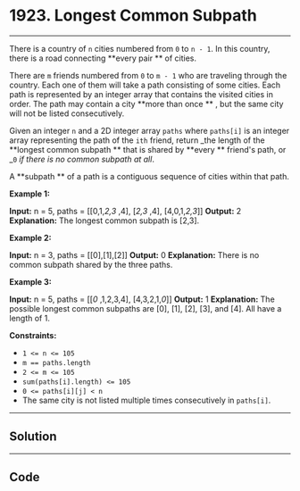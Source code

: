 # 1923. Longest Common Subpath

---

There is a country of `n` cities numbered from `0` to `n - 1`. In this country, there is a road connecting **every pair ** of cities.

There are `m` friends numbered from `0` to `m - 1` who are traveling through the country. Each one of them will take a path consisting of some cities. Each path is represented by an integer array that contains the visited cities in order. The path may contain a city **more than once ** , but the same city will not be listed consecutively.

Given an integer `n` and a 2D integer array `paths` where `paths[i]` is an integer array representing the path of the `ith` friend, return _the length of the **longest common subpath ** that is shared by **every ** friend's path, or _`0` _if there is no common subpath at all_.

A **subpath ** of a path is a contiguous sequence of cities within that path.

 

**Example 1:**


**Input:** n = 5, paths = [[0,1,_2,3_ ,4],
                       [_2,3_ ,4],
                       [4,0,1,_2,3_]]
**Output:** 2
**Explanation:** The longest common subpath is [2,3].


**Example 2:**


**Input:** n = 3, paths = [[0],[1],[2]]
**Output:** 0
**Explanation:** There is no common subpath shared by the three paths.


**Example 3:**


**Input:** n = 5, paths = [[_0_ ,1,2,3,4],
                       [4,3,2,1,_0_]]
**Output:** 1
**Explanation:** The possible longest common subpaths are [0], [1], [2], [3], and [4]. All have a length of 1.

 

**Constraints:**

  * `1 <= n <= 105`
  * `m == paths.length`
  * `2 <= m <= 105`
  * `sum(paths[i].length) <= 105`
  * `0 <= paths[i][j] < n`
  * The same city is not listed multiple times consecutively in `paths[i]`.

---

## Solution



---

## Code
```python


```